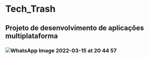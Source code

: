 # Tech_Trash
## Projeto de desenvolvimento de aplicações multiplataforma
### ![WhatsApp Image 2022-03-15 at 20 44 57](https://user-images.githubusercontent.com/95452373/158491734-0c0195a5-d228-470d-856f-e897793a8c5f.jpeg)
